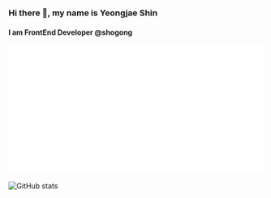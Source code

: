### Hi there 👋, my name is Yeongjae Shin
#### I am FrontEnd Developer @shogong
![I am FrontEnd Developer @shogong](https://raw.githubusercontent.com/Yeongjae-Shin/Yeongjae-Shin/main/header.svg)






![GitHub stats](https://github-readme-stats.vercel.app/api?username=Yeongjae-Shin&show_icons=true&count_private=true)  

